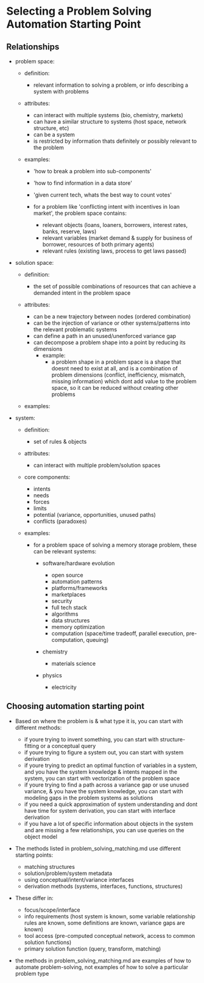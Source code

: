 # Selecting a Problem Solving Automation Starting Point


## Relationships

- problem space: 

	- definition: 
		- relevant information to solving a problem, or info describing a system with problems

	- attributes:
		- can interact with multiple systems (bio, chemistry, markets)
		- can have a similar structure to systems (host space, network structure, etc)
		- can be a system
		- is restricted by information thats definitely or possibly relevant to the problem

	- examples:
		- 'how to break a problem into sub-components'
		- 'how to find information in a data store'
		- 'given current tech, whats the best way to count votes'

		- for a problem like 'conflicting intent with incentives in loan market', the problem space contains:
			- relevant objects (loans, loaners, borrowers, interest rates, banks, reserve, laws)
			- relevant variables (market demand & supply for business of borrower, resources of both primary agents)
			- relevant rules (existing laws, process to get laws passed)

- solution space:

	- definition: 
		- the set of possible combinations of resources that can achieve a demanded intent in the problem space

	- attributes:
		- can be a new trajectory between nodes (ordered combination)
		- can be the injection of variance or other systems/patterns into the relevant problematic systems
		- can define a path in an unused/unenforced variance gap
		- can decompose a problem shape into a point by reducing its dimensions
			- example: 
				- a problem shape in a problem space is a shape that doesnt need to exist at all, and is a combination of problem dimensions (conflict, inefficiency, mismatch, missing information) which dont add value to the problem space, so it can be reduced without creating other problems

	- examples:

- system:

	- definition: 
		- set of rules & objects

	- attributes:
		- can interact with multiple problem/solution spaces

	- core components:
		- intents
		- needs
		- forces
		- limits
		- potential (variance, opportunities, unused paths)
		- conflicts (paradoxes)

	- examples:

		- for a problem space of solving a memory storage problem, these can be relevant systems:
			
			- software/hardware evolution
				- open source
				- automation patterns
				- platforms/frameworks
				- marketplaces
				- security
				- full tech stack
				- algorithms
				- data structures
				- memory optimization
				- computation (space/time tradeoff, parallel execution, pre-computation, queuing)

			- chemistry
				- materials science

			- physics
				- electricity


## Choosing automation starting point

- Based on where the problem is & what type it is, you can start with different methods:
	- if youre trying to invent something, you can start with structure-fitting or a conceptual query
	- if youre trying to figure a system out, you can start with system derivation
	- if youre trying to predict an optimal function of variables in a system, and you have the system knowledge & intents mapped in the system, you can start with vectorization of the problem space
	- if youre trying to find a path across a variance gap or use unused variance, & you have the system knowledge, you can start with modeling gaps in the problem systems as solutions
	- if you need a quick approximation of system understanding and dont have time for system derivation, you can start with interface derivation
	- if you have a lot of specific information about objects in the system and are missing a few relationships, you can use queries on the object model

- The methods listed in problem_solving_matching.md use different starting points:
	- matching structures
	- solution/problem/system metadata
	- using conceptual/intent/variance interfaces
	- derivation methods (systems, interfaces, functions, structures)

- These differ in:
	- focus/scope/interface
	- info requirements (host system is known, some variable relationship rules are known, some definitions are known, variance gaps are known)
	- tool access (pre-computed conceptual network, access to common solution functions)
	- primary solution function (query, transform, matching)

- the methods in problem_solving_matching.md are examples of how to automate problem-solving, not examples of how to solve a particular problem type